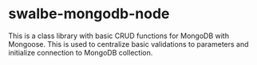 # swalbe-mongodb-node

This is a class library with basic CRUD functions for MongoDB with Mongoose. This is used to centralize basic validations to parameters and initialize connection to MongoDB collection.
